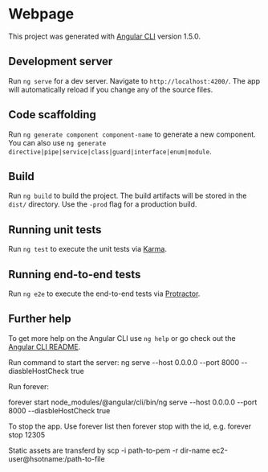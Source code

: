 # Webpage

This project was generated with [Angular CLI](https://github.com/angular/angular-cli) version 1.5.0.

## Development server

Run `ng serve` for a dev server. Navigate to `http://localhost:4200/`. The app will automatically reload if you change any of the source files.

## Code scaffolding

Run `ng generate component component-name` to generate a new component. You can also use `ng generate directive|pipe|service|class|guard|interface|enum|module`.

## Build

Run `ng build` to build the project. The build artifacts will be stored in the `dist/` directory. Use the `-prod` flag for a production build.

## Running unit tests

Run `ng test` to execute the unit tests via [Karma](https://karma-runner.github.io).

## Running end-to-end tests

Run `ng e2e` to execute the end-to-end tests via [Protractor](http://www.protractortest.org/).

## Further help

To get more help on the Angular CLI use `ng help` or go check out the [Angular CLI README](https://github.com/angular/angular-cli/blob/master/README.md).


Run command to start the server:
ng serve --host 0.0.0.0 --port 8000 --diasbleHostCheck true

Run forever:

forever start node_modules/@angular/cli/bin/ng serve --host 0.0.0.0 --port 8000 --diasbleHostCheck true

To stop the app. Use forever list then forever stop with the id, e.g. forever stop 12305

Static assets are transferd by
scp -i path-to-pem -r dir-name ec2-user@hsotname:/path-to-file

